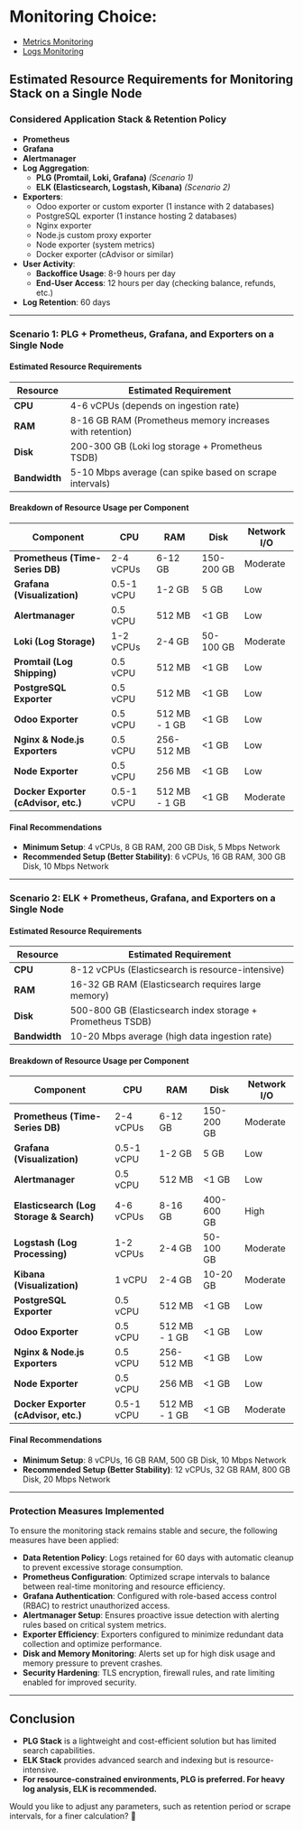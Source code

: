 # Monitoring Choice:
- [Metrics Monitoring](metrics/ReadMe.md)
- [Logs Monitoring](logs/ReadMe.md)



## Estimated Resource Requirements for Monitoring Stack on a Single Node

### Considered Application Stack & Retention Policy

- **Prometheus**
- **Grafana**
- **Alertmanager**
- **Log Aggregation**:
  - **PLG (Promtail, Loki, Grafana)** *(Scenario 1)*
  - **ELK (Elasticsearch, Logstash, Kibana)** *(Scenario 2)*
- **Exporters**:
  - Odoo exporter or custom exporter (1 instance with 2 databases)
  - PostgreSQL exporter (1 instance hosting 2 databases)
  - Nginx exporter
  - Node.js custom proxy exporter
  - Node exporter (system metrics)
  - Docker exporter (cAdvisor or similar)
- **User Activity**:
  - **Backoffice Usage**: 8-9 hours per day
  - **End-User Access**: 12 hours per day (checking balance, refunds, etc.)
- **Log Retention**: 60 days

---

### Scenario 1: PLG + Prometheus, Grafana, and Exporters on a Single Node

#### Estimated Resource Requirements

| Resource  | Estimated Requirement |
|-----------|-----------------------|
| **CPU**   | 4-6 vCPUs (depends on ingestion rate) |
| **RAM**   | 8-16 GB RAM (Prometheus memory increases with retention) |
| **Disk**  | 200-300 GB (Loki log storage + Prometheus TSDB) |
| **Bandwidth** | 5-10 Mbps average (can spike based on scrape intervals) |

#### Breakdown of Resource Usage per Component

| Component  | CPU | RAM | Disk | Network I/O |
|------------|----|-----|------|------------|
| **Prometheus (Time-Series DB)** | 2-4 vCPUs | 6-12 GB | 150-200 GB | Moderate |
| **Grafana (Visualization)** | 0.5-1 vCPU | 1-2 GB | 5 GB | Low |
| **Alertmanager** | 0.5 vCPU | 512 MB | <1 GB | Low |
| **Loki (Log Storage)** | 1-2 vCPUs | 2-4 GB | 50-100 GB | Moderate |
| **Promtail (Log Shipping)** | 0.5 vCPU | 512 MB | <1 GB | Low |
| **PostgreSQL Exporter** | 0.5 vCPU | 512 MB | <1 GB | Low |
| **Odoo Exporter** | 0.5 vCPU | 512 MB - 1 GB | <1 GB | Low |
| **Nginx & Node.js Exporters** | 0.5 vCPU | 256-512 MB | <1 GB | Low |
| **Node Exporter** | 0.5 vCPU | 256 MB | <1 GB | Low |
| **Docker Exporter (cAdvisor, etc.)** | 0.5-1 vCPU | 512 MB - 1 GB | <1 GB | Moderate |

#### Final Recommendations

- **Minimum Setup**: 4 vCPUs, 8 GB RAM, 200 GB Disk, 5 Mbps Network
- **Recommended Setup (Better Stability)**: 6 vCPUs, 16 GB RAM, 300 GB Disk, 10 Mbps Network

---

### Scenario 2: ELK + Prometheus, Grafana, and Exporters on a Single Node

#### Estimated Resource Requirements

| Resource  | Estimated Requirement |
|-----------|-----------------------|
| **CPU**   | 8-12 vCPUs (Elasticsearch is resource-intensive) |
| **RAM**   | 16-32 GB RAM (Elasticsearch requires large memory) |
| **Disk**  | 500-800 GB (Elasticsearch index storage + Prometheus TSDB) |
| **Bandwidth** | 10-20 Mbps average (high data ingestion rate) |

#### Breakdown of Resource Usage per Component

| Component  | CPU | RAM | Disk | Network I/O |
|------------|----|-----|------|------------|
| **Prometheus (Time-Series DB)** | 2-4 vCPUs | 6-12 GB | 150-200 GB | Moderate |
| **Grafana (Visualization)** | 0.5-1 vCPU | 1-2 GB | 5 GB | Low |
| **Alertmanager** | 0.5 vCPU | 512 MB | <1 GB | Low |
| **Elasticsearch (Log Storage & Search)** | 4-6 vCPUs | 8-16 GB | 400-600 GB | High |
| **Logstash (Log Processing)** | 1-2 vCPUs | 2-4 GB | 50-100 GB | Moderate |
| **Kibana (Visualization)** | 1 vCPU | 2-4 GB | 10-20 GB | Moderate |
| **PostgreSQL Exporter** | 0.5 vCPU | 512 MB | <1 GB | Low |
| **Odoo Exporter** | 0.5 vCPU | 512 MB - 1 GB | <1 GB | Low |
| **Nginx & Node.js Exporters** | 0.5 vCPU | 256-512 MB | <1 GB | Low |
| **Node Exporter** | 0.5 vCPU | 256 MB | <1 GB | Low |
| **Docker Exporter (cAdvisor, etc.)** | 0.5-1 vCPU | 512 MB - 1 GB | <1 GB | Moderate |

#### Final Recommendations

- **Minimum Setup**: 8 vCPUs, 16 GB RAM, 500 GB Disk, 10 Mbps Network
- **Recommended Setup (Better Stability)**: 12 vCPUs, 32 GB RAM, 800 GB Disk, 20 Mbps Network

---

### Protection Measures Implemented
To ensure the monitoring stack remains stable and secure, the following measures have been applied:

- **Data Retention Policy**: Logs retained for 60 days with automatic cleanup to prevent excessive storage consumption.
- **Prometheus Configuration**: Optimized scrape intervals to balance between real-time monitoring and resource efficiency.
- **Grafana Authentication**: Configured with role-based access control (RBAC) to restrict unauthorized access.
- **Alertmanager Setup**: Ensures proactive issue detection with alerting rules based on critical system metrics.
- **Exporter Efficiency**: Exporters configured to minimize redundant data collection and optimize performance.
- **Disk and Memory Monitoring**: Alerts set up for high disk usage and memory pressure to prevent crashes.
- **Security Hardening**: TLS encryption, firewall rules, and rate limiting enabled for improved security.

---

## Conclusion
- **PLG Stack** is a lightweight and cost-efficient solution but has limited search capabilities.
- **ELK Stack** provides advanced search and indexing but is resource-intensive.
- **For resource-constrained environments, PLG is preferred. For heavy log analysis, ELK is recommended.**

Would you like to adjust any parameters, such as retention period or scrape intervals, for a finer calculation? 🚀

